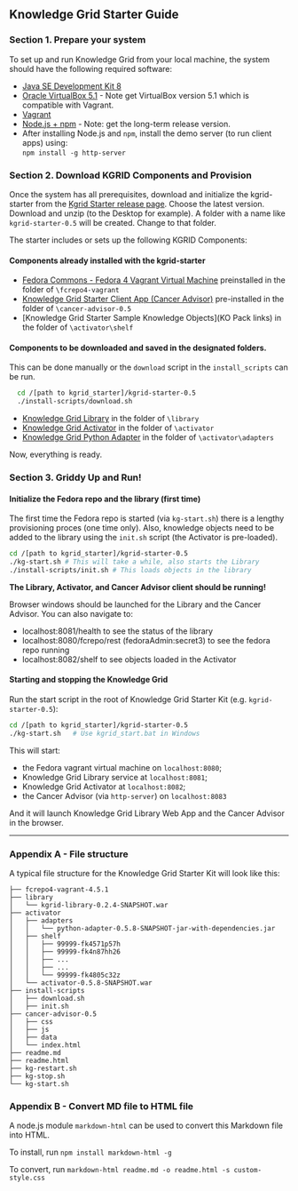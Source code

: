 ## Knowledge Grid Starter Guide

### Section 1. Prepare your system

To set up and run Knowledge Grid from your local machine, the system should have the following required software:

- [Java SE Development Kit 8](http://www.oracle.com/technetwork/pt/java/javase/downloads/jdk8-downloads-2133151.html)
- [Oracle VirtualBox 5.1](https://www.virtualbox.org/wiki/Download_Old_Builds_5_1) - Note get VirtualBox version 5.1 which is compatible with Vagrant. 
- [Vagrant](https://www.vagrantup.com/downloads.html)
- [Node.js + npm](https://www.npmjs.com/get-npm) - Note: get the long-term release version. 
- After installing Node.js and `npm`, install the demo server (to run client apps) using:  
  `npm install -g http-server`


### Section 2. Download KGRID Components and Provision

Once the system has all prerequisites, download and initialize the kgrid-starter from the [Kgrid Starter release page](https://github.com/kgrid/kgrid-starter/releases). Choose the latest version. Download and unzip (to the Desktop for example). A folder with a name like `kgrid-starter-0.5` will be created. Change to that folder. 

The starter includes or sets up the following KGRID Components:

#### Components already installed with the kgrid-starter

- [Fedora Commons - Fedora 4 Vagrant Virtual Machine](https://github.com/kgrid/fcrepo4-vagrant/releases) preinstalled in the folder of `\fcrepo4-vagrant`
- [Knowledge Grid Starter Client App (Cancer Advisor)](https://github.com/kgrid/cancer-advisor/releases) pre-installed in the folder of `\cancer-advisor-0.5`
- [Knowledge Grid Starter Sample Knowledge Objects](KO Pack links) in the folder of `\activator\shelf`

#### Components to be downloaded and saved in the designated folders. 
This can be done manually or the `download` script in the `install_scripts` can be run.

```bash
  cd /[path to kgrid_starter]/kgrid-starter-0.5
  ./install-scripts/download.sh 
```

- [Knowledge Grid Library](https://github.com/kgrid/kgrid-library/releases) in the folder of `\library`
- [Knowledge Grid Activator](https://github.com/kgrid/kgrid-activator/releases) in the folder of `\activator`
- [Knowledge Grid Python Adapter](https://github.com/kgrid/python-adapter/releases) in the folder of `\activator\adapters`

Now, everything is ready.


### Section 3. Griddy Up and Run!

#### Initialize the Fedora repo and the library (first time)

The first time the Fedora repo is started (via `kg-start.sh`) there is a lengthy provisioning proces (one time only). Also, knowledge objects need to be added to the library using the `init.sh` script (the Activator is pre-loaded). 

```bash
cd /[path to kgrid_starter]/kgrid-starter-0.5
./kg-start.sh # This will take a while, also starts the Library  
./install-scripts/init.sh # This loads objects in the library
```

__The Library, Activator, and Cancer Advisor client should be running!__

Browser windows should be launched for the Library and the Cancer Advisor. You can also navigate to: 

- localhost:8081/health to see the status of the library
- localhost:8080/fcrepo/rest (fedoraAdmin:secret3) to see the fedora repo running
- localhost:8082/shelf to see objects loaded in the Activator 


#### Starting and stopping the Knowledge Grid 

Run the start script in the root of Knowledge Grid Starter Kit (e.g. `kgrid-starter-0.5`):

  ```bash
  cd /[path to kgrid_starter]/kgrid-starter-0.5
  ./kg-start.sh   # Use kgrid_start.bat in Windows
  ``` 
  
  This will start: 

  - the Fedora vagrant virtual machine on `localhost:8080`;
  - Knowledge Grid Library service at `localhost:8081`;
  - Knowledge Grid Activator at `localhost:8082`;
  - the Cancer Advisor (via `http-server`) on `localhost:8083`

And it will launch Knowledge Grid Library Web App and the Cancer Advisor in the browser.


---

### Appendix A - File structure
A typical file structure for the Knowledge Grid Starter Kit will look like this:

```
├── fcrepo4-vagrant-4.5.1
├── library
│   └── kgrid-library-0.2.4-SNAPSHOT.war
├── activator
│   ├── adapters
│   │   └── python-adapter-0.5.8-SNAPSHOT-jar-with-dependencies.jar
│   ├── shelf
│   │   ├── 99999-fk4571p57h
│   │   ├── 99999-fk4n87hh26
│   │   ├── ...
│   │   ├── ...
│   │   └── 99999-fk4805c32z
│   └── activator-0.5.8-SNAPSHOT.war
├── install-scripts
│   ├── download.sh
│   ├── init.sh
├── cancer-advisor-0.5
│   ├── css
│   ├── js
│   ├── data
│   └── index.html
├── readme.md
├── readme.html
├── kg-restart.sh
├── kg-stop.sh
└── kg-start.sh
```


### Appendix B - Convert MD file to HTML file

A node.js module `markdown-html` can be used to convert this Markdown file into HTML.

To install, run `npm install markdown-html -g`

To convert, run `markdown-html readme.md -o readme.html -s custom-style.css`
